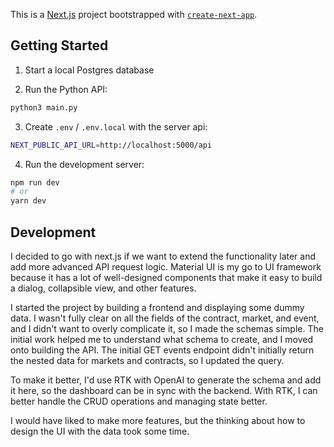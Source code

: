 This is a [Next.js](https://nextjs.org) project bootstrapped with [`create-next-app`](https://nextjs.org/docs/app/api-reference/cli/create-next-app).

## Getting Started

1) Start a local Postgres database

2) Run the Python API:

```bash
python3 main.py
```

3) Create `.env` / `.env.local` with the server api:
```bash
NEXT_PUBLIC_API_URL=http://localhost:5000/api
```

4) Run the development server:

```bash
npm run dev
# or
yarn dev
```

## Development

I decided to go with next.js if we want to extend the functionality later and add more advanced API request logic. Material UI is my go to UI framework because it has a lot of well-designed components that make it easy to build a dialog, collapsible view, and other features.

I started the project by building a frontend and displaying some dummy data. I wasn't fully clear on all the fields of the contract, market, and event, and I didn't want to overly complicate it, so I made the schemas simple. The initial work helped me to understand what schema to create, and I moved onto building the API. The initial GET events endpoint didn't initially return the nested data for markets and contracts, so I updated the query.

To make it better, I'd use RTK with OpenAI to generate the schema and add it here, so the dashboard can be in sync with the backend. With RTK, I can better handle the CRUD operations and managing state better.

I would have liked to make more features, but the thinking about how to design the UI with the data took some time.
